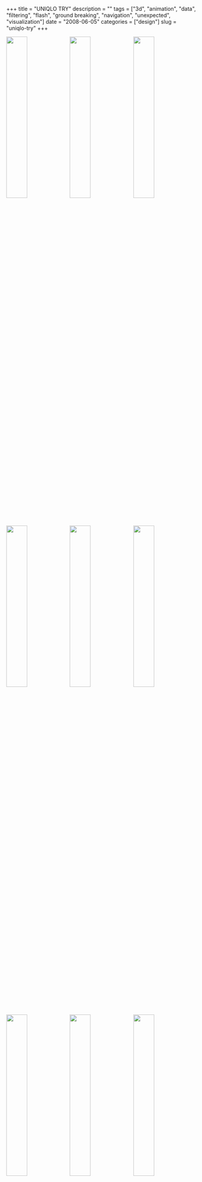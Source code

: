 +++
title = "UNIQLO TRY"
description = ""
tags = ["3d", "animation", "data", "filtering", "flash", "ground breaking", "navigation", "unexpected", "visualization"]
date = "2008-06-05"
categories = ["design"]
slug = "uniqlo-try"
+++


<div id="screens-thumbs" class="clearfix mt1-5">
<a href="http://media.konigi.com/design/uniqlo-try-1.jpg" class="group" rel="group"><img src="http://media.konigi.com/design/uniqlo-try-1.png" alt="" class="thumb" style="width: 33%; max-width: 33%;padding: 0 1px 1px 0" /></a><a href="http://media.konigi.com/design/uniqlo-try-2.jpg" class="group" rel="group"><img src="http://media.konigi.com/design/uniqlo-try-2.png" alt="" class="thumb" style="width: 33%; max-width: 33%;padding: 0 1px 1px 0" /></a><a href="http://media.konigi.com/design/uniqlo-try-3.jpg" class="group" rel="group"><img src="http://media.konigi.com/design/uniqlo-try-3.png" alt="" class="thumb" style="width: 33%; max-width: 33%;padding: 0 1px 1px 0" /></a><a href="http://media.konigi.com/design/uniqlo-try-4.jpg" class="group" rel="group"><img src="http://media.konigi.com/design/uniqlo-try-4.png" alt="" class="thumb" style="width: 33%; max-width: 33%;padding: 0 1px 1px 0" /></a><a href="http://media.konigi.com/design/uniqlo-try-5.jpg" class="group" rel="group"><img src="http://media.konigi.com/design/uniqlo-try-5.png" alt="" class="thumb" style="width: 33%; max-width: 33%;padding: 0 1px 1px 0" /></a><a href="http://media.konigi.com/design/uniqlo-try-6.jpg" class="group" rel="group"><img src="http://media.konigi.com/design/uniqlo-try-6.png" alt="" class="thumb" style="width: 33%; max-width: 33%;padding: 0 1px 1px 0" /></a><a href="http://media.konigi.com/design/uniqlo-try-7.jpg" class="group" rel="group"><img src="http://media.konigi.com/design/uniqlo-try-7.png" alt="" class="thumb" style="width: 33%; max-width: 33%;padding: 0 1px 1px 0" /></a><a href="http://media.konigi.com/design/uniqlo-try-8.jpg" class="group" rel="group"><img src="http://media.konigi.com/design/uniqlo-try-8.png" alt="" class="thumb" style="width: 33%; max-width: 33%;padding: 0 1px 1px 0" /></a><a href="http://media.konigi.com/design/uniqlo-try-9.jpg" class="group" rel="group"><img src="http://media.konigi.com/design/uniqlo-try-9.png" alt="" class="thumb" style="width: 33%; max-width: 33%;padding: 0 1px 1px 0" /></a>
</div>   
<p>Yugo Nakamura and the Simone Inc. crew are serving up some sick Flash once again for Uniqlo. This time, the mini site is devoted to women's bras. The mood is cheerful as happy electronic strings accompany the dizzying array of women's headshots spinning and combining to create patterns in 3D space. Click on a picture to reveal the details (in Japanese) of one of the women's age, height, and bra size, or use the pop up menus to filter the set down. Visualizing underwear stats has never been so fun.</p>
<p><a href="http://www.uniqlo.com/try/">http://www.uniqlo.com/try/</a></p>  
